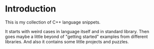 # Introduction

This is my collection of C++ language snippets.

It starts with weird cases in language itself and in standard library. Then goes maybe a little beyond of "getting started" examples from different libraries. And also it contains some little projects and puzzles.